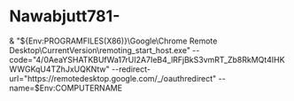 # Nawabjutt781-
&amp; "${Env:PROGRAMFILES(X86)}\Google\Chrome Remote Desktop\CurrentVersion\remoting_start_host.exe" --code="4/0AeaYSHATKBUfWa17rUI2A7IeB4_lRFjBkS3vmRT_Zb8RkMQt4IHKWWGKqU4TZhJxUQKNtw" --redirect-url="https://remotedesktop.google.com/_/oauthredirect" --name=$Env:COMPUTERNAME
